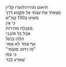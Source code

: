 תיאום מהירות/עדו קליין  
מָצָאתִי אֶת עַצְמִי עַל מִקְטַע דֶּרֶךְ  
מְשַׁיֵּט בְּ130 קָמָ"שׁ  
כִּי אֵין  
מְגַבֶּלֶת מְהִירוֹת  
אֲבָל כָּל סוֹבְבִי  
הָלְכוּ בָּרֶגֶל  
אַף אֶחָד לֹא אָמַר  
"זֶה רְחוֹב מְקוֹמִי"  
כִּי צִפּוּ  
שֶׁאֵדַע לְבַד  
